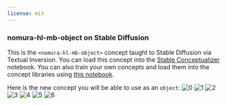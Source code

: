 ```yaml
---
license: mit
---
```

### nomura-hl-mb-object on Stable Diffusion
This is the `<nomura-hl-mb-object>` concept taught to Stable Diffusion via Textual Inversion. You can load this concept into the [Stable Conceptualizer](https://colab.research.google.com/github/huggingface/notebooks/blob/main/diffusers/stable_conceptualizer_inference.ipynb) notebook. You can also train your own concepts and load them into the concept libraries using [this notebook](https://colab.research.google.com/github/huggingface/notebooks/blob/main/diffusers/sd_textual_inversion_training.ipynb).

Here is the new concept you will be able to use as an `object`:
![<nomura-hl-mb-object> 0](https://huggingface.co/sd-concepts-library/nomura-hl-mb-object/resolve/main/concept_images/0.jpeg)
![<nomura-hl-mb-object> 1](https://huggingface.co/sd-concepts-library/nomura-hl-mb-object/resolve/main/concept_images/3.jpeg)
![<nomura-hl-mb-object> 2](https://huggingface.co/sd-concepts-library/nomura-hl-mb-object/resolve/main/concept_images/5.jpeg)
![<nomura-hl-mb-object> 3](https://huggingface.co/sd-concepts-library/nomura-hl-mb-object/resolve/main/concept_images/6.jpeg)
![<nomura-hl-mb-object> 4](https://huggingface.co/sd-concepts-library/nomura-hl-mb-object/resolve/main/concept_images/1.jpeg)
![<nomura-hl-mb-object> 5](https://huggingface.co/sd-concepts-library/nomura-hl-mb-object/resolve/main/concept_images/2.jpeg)
![<nomura-hl-mb-object> 6](https://huggingface.co/sd-concepts-library/nomura-hl-mb-object/resolve/main/concept_images/4.jpeg)

